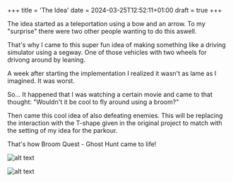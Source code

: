 +++
title = 'The Idea'
date = 2024-03-25T12:52:11+01:00
draft = true
+++

The idea started as a teleportation using a bow and an arrow. To my "surprise" there were two other people wanting to do this aswell.

That's why I came to this super fun idea of making something like a driving simulator using a segway. One of those vehicles with two wheels for drivong around by leaning.

A week after starting the implementation I realized it wasn't as lame as I imagined. It was worst.

So... It happened that I was watching a certain movie and came to that thought: "Wouldn't it be cool to fly around using a broom?"

Then came this cool idea of also defeating enemies. This will be replacing the interaction with the T-shape given in the original project to match with the setting of my idea for the parkour.

That's how Broom Quest - Ghost Hunt came to life!

![alt text](/img/broomFlightExample.jpg "Title Text") 

![alt text](/img/CatchingGhostsExample.jpg "Title Text") 
